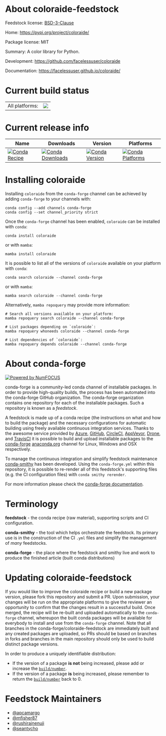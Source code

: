 About coloraide-feedstock
=========================

Feedstock license: [BSD-3-Clause](https://github.com/conda-forge/coloraide-feedstock/blob/main/LICENSE.txt)

Home: https://pypi.org/project/coloraide/

Package license: MIT

Summary: A color library for Python.

Development: https://github.com/facelessuser/coloraide

Documentation: https://facelessuser.github.io/coloraide/

Current build status
====================


<table><tr><td>All platforms:</td>
    <td>
      <a href="https://dev.azure.com/conda-forge/feedstock-builds/_build/latest?definitionId=17236&branchName=main">
        <img src="https://dev.azure.com/conda-forge/feedstock-builds/_apis/build/status/coloraide-feedstock?branchName=main">
      </a>
    </td>
  </tr>
</table>

Current release info
====================

| Name | Downloads | Version | Platforms |
| --- | --- | --- | --- |
| [![Conda Recipe](https://img.shields.io/badge/recipe-coloraide-green.svg)](https://anaconda.org/conda-forge/coloraide) | [![Conda Downloads](https://img.shields.io/conda/dn/conda-forge/coloraide.svg)](https://anaconda.org/conda-forge/coloraide) | [![Conda Version](https://img.shields.io/conda/vn/conda-forge/coloraide.svg)](https://anaconda.org/conda-forge/coloraide) | [![Conda Platforms](https://img.shields.io/conda/pn/conda-forge/coloraide.svg)](https://anaconda.org/conda-forge/coloraide) |

Installing coloraide
====================

Installing `coloraide` from the `conda-forge` channel can be achieved by adding `conda-forge` to your channels with:

```
conda config --add channels conda-forge
conda config --set channel_priority strict
```

Once the `conda-forge` channel has been enabled, `coloraide` can be installed with `conda`:

```
conda install coloraide
```

or with `mamba`:

```
mamba install coloraide
```

It is possible to list all of the versions of `coloraide` available on your platform with `conda`:

```
conda search coloraide --channel conda-forge
```

or with `mamba`:

```
mamba search coloraide --channel conda-forge
```

Alternatively, `mamba repoquery` may provide more information:

```
# Search all versions available on your platform:
mamba repoquery search coloraide --channel conda-forge

# List packages depending on `coloraide`:
mamba repoquery whoneeds coloraide --channel conda-forge

# List dependencies of `coloraide`:
mamba repoquery depends coloraide --channel conda-forge
```


About conda-forge
=================

[![Powered by
NumFOCUS](https://img.shields.io/badge/powered%20by-NumFOCUS-orange.svg?style=flat&colorA=E1523D&colorB=007D8A)](https://numfocus.org)

conda-forge is a community-led conda channel of installable packages.
In order to provide high-quality builds, the process has been automated into the
conda-forge GitHub organization. The conda-forge organization contains one repository
for each of the installable packages. Such a repository is known as a *feedstock*.

A feedstock is made up of a conda recipe (the instructions on what and how to build
the package) and the necessary configurations for automatic building using freely
available continuous integration services. Thanks to the awesome service provided by
[Azure](https://azure.microsoft.com/en-us/services/devops/), [GitHub](https://github.com/),
[CircleCI](https://circleci.com/), [AppVeyor](https://www.appveyor.com/),
[Drone](https://cloud.drone.io/welcome), and [TravisCI](https://travis-ci.com/)
it is possible to build and upload installable packages to the
[conda-forge](https://anaconda.org/conda-forge) [anaconda.org](https://anaconda.org/)
channel for Linux, Windows and OSX respectively.

To manage the continuous integration and simplify feedstock maintenance
[conda-smithy](https://github.com/conda-forge/conda-smithy) has been developed.
Using the ``conda-forge.yml`` within this repository, it is possible to re-render all of
this feedstock's supporting files (e.g. the CI configuration files) with ``conda smithy rerender``.

For more information please check the [conda-forge documentation](https://conda-forge.org/docs/).

Terminology
===========

**feedstock** - the conda recipe (raw material), supporting scripts and CI configuration.

**conda-smithy** - the tool which helps orchestrate the feedstock.
                   Its primary use is in the construction of the CI ``.yml`` files
                   and simplify the management of *many* feedstocks.

**conda-forge** - the place where the feedstock and smithy live and work to
                  produce the finished article (built conda distributions)


Updating coloraide-feedstock
============================

If you would like to improve the coloraide recipe or build a new
package version, please fork this repository and submit a PR. Upon submission,
your changes will be run on the appropriate platforms to give the reviewer an
opportunity to confirm that the changes result in a successful build. Once
merged, the recipe will be re-built and uploaded automatically to the
`conda-forge` channel, whereupon the built conda packages will be available for
everybody to install and use from the `conda-forge` channel.
Note that all branches in the conda-forge/coloraide-feedstock are
immediately built and any created packages are uploaded, so PRs should be based
on branches in forks and branches in the main repository should only be used to
build distinct package versions.

In order to produce a uniquely identifiable distribution:
 * If the version of a package **is not** being increased, please add or increase
   the [``build/number``](https://docs.conda.io/projects/conda-build/en/latest/resources/define-metadata.html#build-number-and-string).
 * If the version of a package **is** being increased, please remember to return
   the [``build/number``](https://docs.conda.io/projects/conda-build/en/latest/resources/define-metadata.html#build-number-and-string)
   back to 0.

Feedstock Maintainers
=====================

* [@apcamargo](https://github.com/apcamargo/)
* [@mfisher87](https://github.com/mfisher87/)
* [@rushirajnenuji](https://github.com/rushirajnenuji/)
* [@seantycho](https://github.com/seantycho/)

